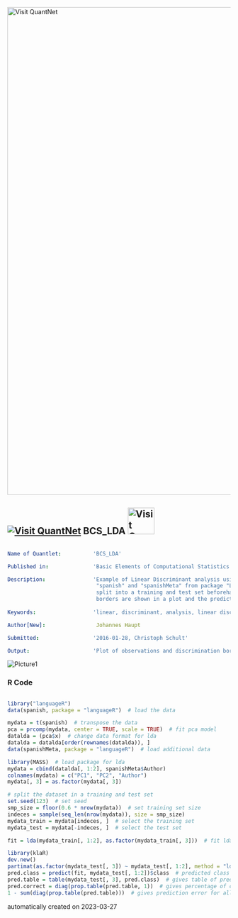 [<img src="https://github.com/QuantLet/Styleguide-and-FAQ/blob/master/pictures/banner.png" width="1100" alt="Visit QuantNet">](http://quantlet.de/)

## [<img src="https://github.com/QuantLet/Styleguide-and-FAQ/blob/master/pictures/qloqo.png" alt="Visit QuantNet">](http://quantlet.de/) **BCS_LDA** [<img src="https://github.com/QuantLet/Styleguide-and-FAQ/blob/master/pictures/QN2.png" width="60" alt="Visit QuantNet 2.0">](http://quantlet.de/)

```yaml

Name of Quantlet:          'BCS_LDA'

Published in:              'Basic Elements of Computational Statistics'

Description:               'Example of Linear Discriminant analysis using the data
                            "spanish" and "spanishMeta" from package "LanguageR". The data is randomly
                            split into a training and test set beforehand. The observations and discrimiation
                            borders are shown in a plot and the prediction error is calculated.'
              
Keywords:                  'linear, discriminant, analysis, linear discrimination, prediction, random'

Author[New]:                Johannes Haupt

Submitted:                 '2016-01-28, Christoph Schult'

Output:                    'Plot of observations and discrimination borders.'

```

![Picture1](BCS_LDA.png)

### R Code
```r

library("languageR")
data(spanish, package = "languageR")  # load the data

mydata = t(spanish)  # transpose the data
pca = prcomp(mydata, center = TRUE, scale = TRUE)  # fit pca model
datalda = (pca$x)  # change data format for lda
datalda = datalda[order(rownames(datalda)), ]
data(spanishMeta, package = "languageR")  # load additional data

library(MASS)  # load package for lda
mydata = cbind(datalda[, 1:2], spanishMeta$Author)
colnames(mydata) = c("PC1", "PC2", "Author")
mydata[, 3] = as.factor(mydata[, 3])

# split the dataset in a training and test set
set.seed(123)  # set seed
smp_size = floor(0.6 * nrow(mydata))  # set training set size
indeces = sample(seq_len(nrow(mydata)), size = smp_size)
mydata_train = mydata[indeces, ]  # select the training set
mydata_test = mydata[-indeces, ]  # select the test set

fit = lda(mydata_train[, 1:2], as.factor(mydata_train[, 3]))  # fit lda model

library(klaR)
dev.new()
partimat(as.factor(mydata_test[, 3]) ~ mydata_test[, 1:2], method = "lda", name = c("PC1", "PC2"), main = "")
pred.class = predict(fit, mydata_test[, 1:2])$class  # predicted class
pred.table = table(mydata_test[, 3], pred.class)  # gives table of predicted and true values
pred.correct = diag(prop.table(pred.table, 1))  # gives percentage of correct prediction in each group
1 - sum(diag(prop.table(pred.table)))  # gives prediction error for all dataset
```

automatically created on 2023-03-27